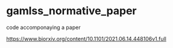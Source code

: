 # gamlss_normative_paper
code accomponaying a paper

https://www.biorxiv.org/content/10.1101/2021.06.14.448106v1.full

